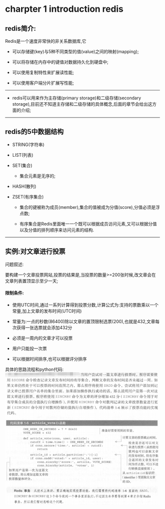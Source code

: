 # charpter 1 introduction redis

## redis简介:
Redis是一个速度非常快的非关系数据库,它

 * 可以存储键(key)与5种不同类型的值(value)之间的映射(mapping);

 * 可以将存储在内存中的键值对数据持久化到硬盘中;

 * 可以使用复制特性来扩展读性能;

 * 可以使用客户端分片扩展写性能;

---



 * redis可以用来作为主存储(primary storage)和二级存储(secondary storage),目前还不知道主存储和二级存储的具体概念,后面的章节会给出这方面的介绍;


---

## redis的5中数据结构

* STRING(字符串)

* LIST(列表)

* SET(集合)
	
	* 集合元素是无序的;

* HASH(散列)

* ZSET(有序集合)

	* 集合的键被称为成员(member),集合的值被成为分值(score),分值必须是浮点数;

	* 有序集合是Redis里面唯一一个既可以根据成员访问元素,又可以根据分值以及分值的排列顺序来访问元素的结构.

---

## 实例:对文章进行投票

问题叙述:

要构建一个文章投票网站,投票的结果是,当投票的数量>=200张时候,改文章会在文章列表置顶显示至少一天;

#### 限制条件:

* 使用UTC时间,通过一系列计算得到投票分数,计算公式为:支持的票数乘以一个常量,加上文章的发布时间(UTC时间)

* 常量为:一点的秒数(86400)除以文章的置顶限制选票(200),也就是432,文章每次获得一张选票就会添加432分

* 必须是一周内的文章才可以投票

* 用户只能投一次票

* 可以根据时间排序,也可以根据评分排序

具体的思路流程和python代码:
![投票流程](img/figure2.png)









